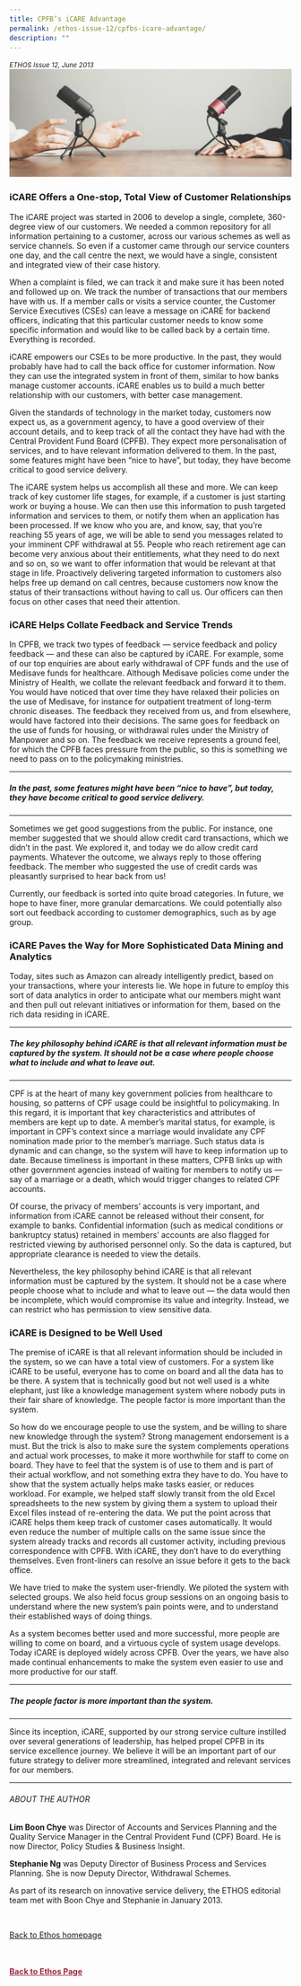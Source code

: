 ```yaml
---
title: CPFB’s iCARE Advantage
permalink: /ethos-issue-12/cpfbs-icare-advantage/
description: ""
---
```

<style>

.back a
{
	color: #9f2943;
	font-weight: bold;
}

#banner img
{
	width:100%;
}
	
.author
{
border-bottom: 1px solid black;
margin-top:40px;
padding-bottom:30px;
border-top: 1px solid black;	

}

.author p {
	font-size: 0.9em;
	line-height:24px !important;
	}	

.break
{
   border-top: 1px solid  black;
   border-bottom: 1px solid black;
	 padding:20px;
	text-align:center;
	margin-top:50px;
}
	
.break1
{
font-family: Georgia;
	font-size:20px;
	font-style: italic;
	font-weight: bold;
}

.boxheader {
	color: white !important;
	}	

.containerbox {
	background-color: #eceedb;
	border-radius: 10px;
	padding: 5%;
	margin-top: 5%;
	
	}	

li {
	font-size: 15px !important;
	
	}	

</style>

<em><small>ETHOS Issue 12, June 2013</small></em>
<img src="/images/Landing_Banner_Images/banner_interview.jpg">



<h3>iCARE Offers a One-stop, Total View of Customer Relationships</h3>

<p>The iCARE project was started in 2006 to develop a single, complete, 360-degree view of our customers. We needed a common repository for all information pertaining to a customer, across our various schemes as well as service channels. So even if a customer came through our service counters one day, and the call centre the next, we would have a single, consistent and integrated view of their case history.</p>

<p>When a complaint is filed, we can track it and make sure it has been noted and followed up on. We track the number of transactions that our members have with us. If a member calls or visits a service counter, the Customer Service Executives (CSEs) can leave a message on iCARE for backend officers, indicating that this particular customer needs to know some specific information and would like to be called back by a certain time. Everything is recorded.</p>

<p>iCARE empowers our CSEs to be more productive. In the past, they would probably have had to call the back office for customer information. Now they can use the integrated system in front of them, similar to how banks manage customer accounts. iCARE enables us to build a much better relationship with our customers, with better case management.</p>

<p>Given the standards of technology in the market today, customers now expect us, as a government agency, to have a good overview of their account details, and to keep track of all the contact they have had with the Central Provident Fund Board (CPFB). They expect more personalisation of services, and to have relevant information delivered to them. In the past, some features might have been “nice to have”, but today, they have become critical to good service delivery.</p>

<p>The iCARE system helps us accomplish all these and more. We can keep track of key customer life stages, for example, if a customer is just starting work or buying a house. We can then use this information to push targeted information and services to them, or notify them when an application has been processed. If we know who you are, and know, say, that you’re reaching 55 years of age, we will be able to send you messages related to your imminent CPF withdrawal at 55. People who reach retirement age can become very anxious about their entitlements, what they need to do next and so on, so we want to offer information that would be relevant at that stage in life. Proactively delivering targeted information to customers also helps free up demand on call centres, because customers now know the status of their transactions without having to call us. Our officers can then focus on other cases that need their attention.</p>

<h3>iCARE Helps Collate Feedback and Service Trends</h3>

<p>In CPFB, we track two types of feedback — service feedback and policy feedback — and these can also be captured by iCARE. For example, some of our top enquiries are about early withdrawal of CPF funds and the use of Medisave funds for healthcare. Although Medisave policies come under the Ministry of Health, we collate the relevant feedback and forward it to them. You would have noticed that over time they have relaxed their policies on the use of Medisave, for instance for outpatient treatment of long-term chronic diseases. The feedback they received from us, and from elsewhere, would have factored into their decisions. The same goes for feedback on the use of funds for housing, or withdrawal rules under the Ministry of Manpower and so on. The feedback we receive represents a ground feel, for which the CPFB faces pressure from the public, so this is something we need to pass on to the policymaking ministries.</p>

<hr>

<h5><em>
In the past, some features might have been “nice to have”, but today, they have become critical to good service delivery.
</em></h5>

<hr>

<p>Sometimes we get good suggestions from the public. For instance, one member suggested that we should allow credit card transactions, which we didn’t in the past. We explored it, and today we do allow credit card payments. Whatever the outcome, we always reply to those offering feedback. The member who suggested the use of credit cards was pleasantly surprised to hear back from us!</p>

<p>Currently, our feedback is sorted into quite broad categories. In future, we hope to have finer, more granular demarcations. We could potentially also sort out feedback according to customer demographics, such as by age group.</p>

<h3>iCARE Paves the Way for More Sophisticated Data Mining and Analytics</h3>

<p>Today, sites such as Amazon can already intelligently predict, based on your transactions, where your interests lie. We hope in future to employ this sort of data analytics in order to anticipate what our members might want and then pull out relevant initiatives or information for them, based on the rich data residing in iCARE.</p>

<hr>

<h5><em>
The key philosophy behind iCARE is that all relevant information must be captured by the system. It should not be a case where people choose what to include and what to leave out.
</em></h5>

<hr>

<p>CPF is at the heart of many key government policies from healthcare to housing, so patterns of CPF usage could be insightful to policymaking. In this regard, it is important that key characteristics and attributes of members are kept up to date. A member’s marital status, for example, is important in CPF’s context since a marriage would invalidate any CPF nomination made prior to the member’s marriage. Such status data is dynamic and can change, so the system will have to keep information up to date. Because timeliness is important in these matters, CPFB links up with other government agencies instead of waiting for members to notify us — say of a marriage or a death, which would trigger changes to related CPF accounts.</p>

<p>Of course, the privacy of members’ accounts is very important, and information from iCARE cannot be released without their consent, for example to banks. Confidential information (such as medical conditions or bankruptcy status) retained in members’ accounts are also flagged for restricted viewing by authorised personnel only. So the data is captured, but appropriate clearance is needed to view the details.</p>

<p>Nevertheless, the key philosophy behind iCARE is that all relevant information must be captured by the system. It should not be a case where people choose what to include and what to leave out — the data would then be incomplete, which would compromise its value and integrity. Instead, we can restrict who has permission to view sensitive data.</p>

<h3>iCARE is Designed to be Well Used</h3>

<p>The premise of iCARE is that all relevant information should be included in the system, so we can have a total view of customers. For a system like iCARE to be useful, everyone has to come on board and all the data has to be there. A system that is technically good but not well used is a white elephant, just like a knowledge management system where nobody puts in their fair share of knowledge. The people factor is more important than the system.</p>

<p>So how do we encourage people to use the system, and be willing to share new knowledge through the system? Strong management endorsement is a must. But the trick is also to make sure the system complements operations and actual work processes, to make it more worthwhile for staff to come on board. They have to feel that the system is of use to them and is part of their actual workflow, and not something extra they have to do. You have to show that the system actually helps make tasks easier, or reduces workload. For example, we helped staff slowly transit from the old Excel spreadsheets to the new system by giving them a system to upload their Excel files instead of re-entering the data. We put the point across that iCARE helps them keep track of customer cases automatically. It would even reduce the number of multiple calls on the same issue since the system already tracks and records all customer activity, including previous correspondence with CPFB. With iCARE, they don’t have to do everything themselves. Even front-liners can resolve an issue before it gets to the back office. </p>

<p>We have tried to make the system user-friendly. We piloted the system with selected groups. We also held focus group sessions on an ongoing basis to understand where the new system’s pain points were, and to understand their established ways of doing things. </p>

<p>As a system becomes better used and more successful, more people are willing to come on board, and a virtuous cycle of system usage develops. Today iCARE is deployed widely across CPFB. Over the years, we have also made continual enhancements to make the system even easier to use and more productive for our staff. </p>

<hr>

<h5><em>
The people factor is more important than the system.
</em></h5>

<hr>

<p>Since its inception, iCARE, supported by our strong service culture instilled over several generations of leadership, has helped propel CPFB in its service excellence journey. We believe it will be an important part of our future strategy to deliver more streamlined, integrated and relevant services for our members.</p>

<hr>

<h6>ABOUT THE AUTHOR</h6>

<p class="small-text"><strong>Lim Boon Chye</strong> was Director of Accounts and Services Planning and the Quality Service Manager in the Central Provident Fund (CPF) Board. He is now Director, Policy Studies &amp; Business Insight.</p>

<p class="small-text"><strong>Stephanie Ng</strong> was Deputy Director of Business Process and Services Planning. She is now Deputy Director, Withdrawal Schemes.</p>

<p class="small-text">As part of its research on innovative service delivery, the ETHOS editorial team met with Boon Chye and Stephanie in January 2013.</p>

<br>

<p><a href="../../ethos.html">Back to Ethos homepage</a></p>





<br>
<br>	
<div class="back">
<a href="/ethos/">Back to Ethos Page</a>	
</div>